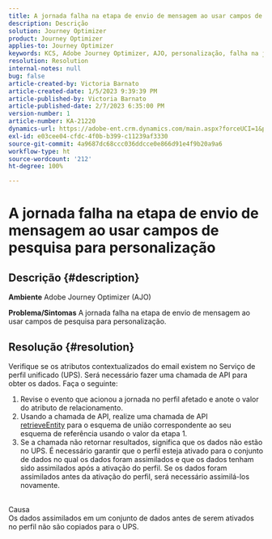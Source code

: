 ```yaml
---
title: A jornada falha na etapa de envio de mensagem ao usar campos de pesquisa para personalização
description: Descrição
solution: Journey Optimizer
product: Journey Optimizer
applies-to: Journey Optimizer
keywords: KCS, Adobe Journey Optimizer, AJO, personalização, falha na jornada
resolution: Resolution
internal-notes: null
bug: false
article-created-by: Victoria Barnato
article-created-date: 1/5/2023 9:39:39 PM
article-published-by: Victoria Barnato
article-published-date: 2/7/2023 6:35:00 PM
version-number: 1
article-number: KA-21220
dynamics-url: https://adobe-ent.crm.dynamics.com/main.aspx?forceUCI=1&pagetype=entityrecord&etn=knowledgearticle&id=3cfaf76f-418d-ed11-81ac-6045bd006239
exl-id: e03cee04-cfdc-4f0b-b399-c11239af3330
source-git-commit: 4a9687dc68ccc036ddcce0e866d91e4f9b20a9a6
workflow-type: ht
source-wordcount: '212'
ht-degree: 100%

---
```


# A jornada falha na etapa de envio de mensagem ao usar campos de pesquisa para personalização

## Descrição {#description}

<b>Ambiente</b>
Adobe Journey Optimizer (AJO)


<b>Problema/Sintomas</b>
A jornada falha na etapa de envio de mensagem ao usar campos de pesquisa para personalização.


## Resolução {#resolution}


Verifique se os atributos contextualizados do email existem no Serviço de perfil unificado (UPS). Será necessário fazer uma chamada de API para obter os dados. Faça o seguinte:

1. Revise o evento que acionou a jornada no perfil afetado e anote o valor do atributo de relacionamento.
2. Usando a chamada de API, realize uma chamada de API [retrieveEntity](https://developer.adobe.com/experience-platform-apis/references/profile/#tag/Entities/operation/retrieveEntity) para o esquema de união correspondente ao seu esquema de referência usando o valor da etapa 1.
3. Se a chamada não retornar resultados, significa que os dados não estão no UPS. É necessário garantir que o perfil esteja ativado para o conjunto de dados no qual os dados foram assimilados e que os dados tenham sido assimilados após a ativação do perfil. Se os dados foram assimilados antes da ativação do perfil, será necessário assimilá-los novamente.



<br>Causa<br>
Os dados assimilados em um conjunto de dados antes de serem ativados no perfil não são copiados para o UPS.
